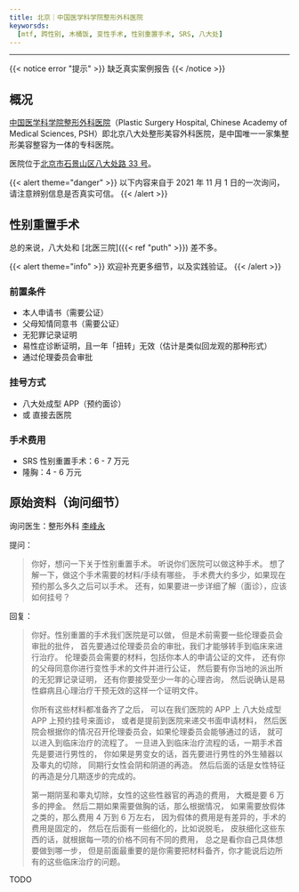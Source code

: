 ```yaml
---
title: 北京｜中国医学科学院整形外科医院
keyworsds:
  [mtf, 跨性别, 木桶饭, 变性手术, 性别重置手术, SRS, 八大处]
---
```

---

{{< notice error "提示" >}}
缺乏真实案例报告
{{< /notice >}}

## 概况

[中国医学科学院整形外科医院](http://www.zhengxing.com.cn)（Plastic Surgery Hospital, Chinese Academy of Medical Sciences, PSH）即北京八大处整形美容外科医院，是中国唯一一家集整形美容整容为一体的专科医院。

医院位于[北京市石景山区八大处路 33 号](https://amap.com/place/B000A8316D)。

{{< alert theme="danger" >}}
以下内容来自于 2021 年 11 月 1 日的一次询问，请注意辨别信息是否真实可信。
{{< /alert >}}

## 性别重置手术

总的来说，八大处和 [北医三院]({{< ref "puth" >}}) 差不多。

{{< alert theme="info" >}}
欢迎补充更多细节，以及实践验证。
{{< /alert >}}

### 前置条件

- 本人申请书（需要公证）
- 父母知情同意书（需要公证）
- 无犯罪记录证明
- 易性症诊断证明，且一年「扭转」无效（估计是类似回龙观的那种形式）
- 通过伦理委员会审批

### 挂号方式

- 八大处成型 APP（预约面诊）
- 或 直接去医院

### 手术费用

- SRS 性别重置手术：6 - 7 万元
- 隆胸：4 - 6 万元

## 原始资料（询问细节）

询问医生：整形外科 [李峰永](https://www.haodf.com/doctor/1205560473.html)

提问：

> 你好，想问一下关于性别重置手术。
> 听说你们医院可以做这种手术。
> 想了解一下，做这个手术需要的材料/手续有哪些，
> 手术费大约多少，如果现在预约那么多久之后可以手术。
> 还有，如果要进一步详细了解（面诊），应该如何挂号？

回复：

> 你好。性别重置的手术我们医院是可以做，
> 但是术前需要一些伦理委员会审批的批件，
> 首先要通过伦理委员会的审批，我们才能够转手到临床来进行治疗。
> 伦理委员会需要的材料，包括你本人的申请公证的文件，
> 还有你的父母同意你进行变性手术的文件并进行公证，
> 然后要有你当地的派出所的无犯罪记录证明，
> 还有你要接受至少一年的心理咨询，
> 然后说确认是易性癖病且心理治疗干预无效的这样一个证明文件。
>
> 你所有这些材料都准备齐了之后，
> 可以在我们医院的 APP 上 八大处成型 APP 上预约挂号来面诊，
> 或者是提前到医院来递交书面申请材料，
> 然后医院会根据你的情况召开伦理委员会，如果伦理委员会能够通过的话，
> 就可以进入到临床治疗的流程了。
> 一旦进入到临床治疗流程的话，一期手术首先是要进行男性的，
> 你如果是男变女的话，首先要进行男性的外生殖器以及睾丸的切除，
> 同期行女性会阴和阴道的再造。
> 然后后面的话是女性特征的再造是分几期逐步的完成的。
>
> 第一期阴茎和睾丸切除，女性的这些性器官的再造的费用，
> 大概是要 6 万多的押金。
> 然后二期如果需要做胸的话，那么根据情况，
> 如果需要放假体之类的，那么费用 4 万到 6 万左右，
> 因为假体的费用是有差异的，手术的费用是固定的，
> 然后在后面有一些细化的，比如说脱毛，
> 皮肤细化这些东西的话，就根据每一项的价格不同有不同的费用，
> 总之是看你自己具体想要做到哪一步，
> 但是前面最重要的是你需要把材料备齐，你才能说后边所有的这些临床治疗的问题。

TODO
